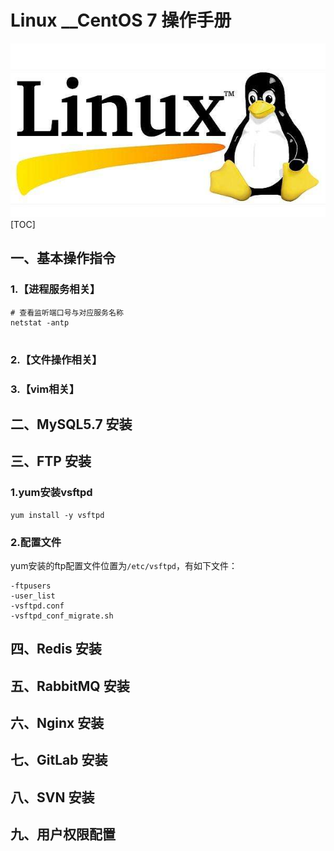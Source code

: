 # Linux __CentOS 7 操作手册
 ![](https://github.com/vincent928/Linux-CentOS-7-Operation-Manual/blob/master/pic/linux.jpg)
[TOC] 


## 一、基本操作指令
### 1.【进程服务相关】
```shell
# 查看监听端口号与对应服务名称
netstat -antp


```
### 2.【文件操作相关】
### 3.【vim相关】



## 二、MySQL5.7 安装





## 三、FTP 安装
### 1.yum安装vsftpd
```shell
yum install -y vsftpd
```
### 2.配置文件
yum安装的ftp配置文件位置为`/etc/vsftpd`，有如下文件：
```
-ftpusers
-user_list
-vsftpd.conf
-vsftpd_conf_migrate.sh
```


## 四、Redis 安装
## 五、RabbitMQ 安装
## 六、Nginx 安装
## 七、GitLab 安装
## 八、SVN 安装
## 九、用户权限配置






































